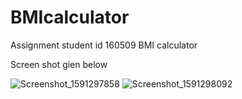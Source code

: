 # BMIcalculator
Assignment student id 160509 BMI calculator 

Screen shot gien below

![Screenshot_1591297858](https://user-images.githubusercontent.com/46988023/83801391-c65ee800-a6c8-11ea-83a2-441854c828ed.png)
![Screenshot_1591298092](https://user-images.githubusercontent.com/46988023/83801394-c828ab80-a6c8-11ea-98fc-a55d246d9b68.png)
